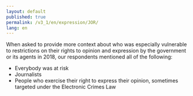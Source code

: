 ```yaml
---
layout: default
published: true
permalink: /v3_1/en/expression/JOR/
lang: en
---
```


When asked to provide more context about who was especially vulnerable to restrictions on their rights to opinion and expression by the government or its agents in 2018, our respondents mentioned all of the following:
-	Everybody was at risk
-	Journalists
-	People who exercise their right to express their opinion, sometimes targeted under the Electronic Crimes Law

